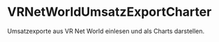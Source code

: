 # VRNetWorldUmsatzExportCharter
Umsatzexporte aus VR Net World einlesen und als Charts darstellen. 
